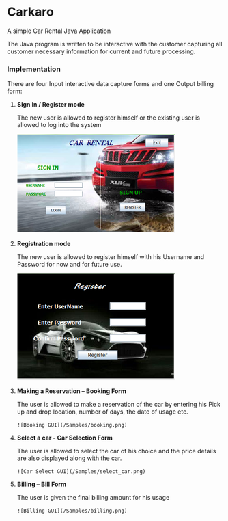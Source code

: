 # Carkaro
A simple Car Rental Java Application

The Java program is written to be interactive with the customer capturing all customer necessary information for current and future processing. 

### Implementation

There are four Input interactive data capture forms and one Output billing form:

1.	**Sign In / Register mode**

    The new user is allowed to register himself or the existing user is allowed to log into the system	
    
    ![Login GUI](/Samples/login.png)
    
2.	**Registration mode**

    The new user is allowed to register himself with his Username and Password for now and for future use.
    
      ![Registration GUI](/Samples/register.png)
    
3.	**Making a Reservation – Booking Form**

    The user is allowed to make a reservation of the car by entering his Pick up and drop location, number of days, the date    of usage etc.	
    
        ![Booking GUI](/Samples/booking.png)
    
4.	**Select a car - Car Selection Form**

    The user is allowed to select the car of his choice and the price details are also displayed along with the car.
    
        ![Car Select GUI](/Samples/select_car.png)
    
5.	**Billing – Bill Form**

    The user is given the final billing amount for his usage
    
        ![Billing GUI](/Samples/billing.png)
    
    
    

    
    

